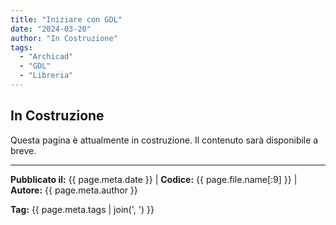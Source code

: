 ```yaml
---
title: "Iniziare con GDL"
date: "2024-03-20"
author: "In Costruzione"
tags:
  - "Archicad"
  - "GDL"
  - "Libreria"
---
```


## In Costruzione

Questa pagina è attualmente in costruzione. Il contenuto sarà disponibile a breve.

---
**Pubblicato il:** {{ page.meta.date }} | **Codice:** {{ page.file.name[:9] }}  | **Autore:** {{ page.meta.author }}

**Tag:** {{ page.meta.tags | join(', ') }} 